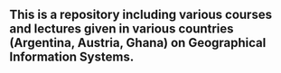 ## This is a repository including various courses and lectures given in various countries (Argentina, Austria, Ghana) on Geographical Information Systems.
